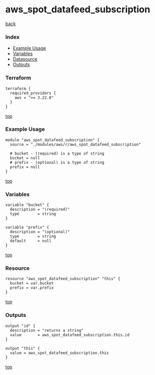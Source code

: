 # aws_spot_datafeed_subscription

[back](../aws.md)

### Index

- [Example Usage](#example-usage)
- [Variables](#variables)
- [Datasource](#datasource)
- [Outputs](#outputs)

### Terraform

```hcl
terraform {
  required_providers {
    aws = ">= 3.22.0"
  }
}
```

[top](#index)

### Example Usage

```hcl
module "aws_spot_datafeed_subscription" {
  source = "./modules/aws/r/aws_spot_datafeed_subscription"

  # bucket - (required) is a type of string
  bucket = null
  # prefix - (optional) is a type of string
  prefix = null
}
```

[top](#index)

### Variables

```hcl
variable "bucket" {
  description = "(required)"
  type        = string
}

variable "prefix" {
  description = "(optional)"
  type        = string
  default     = null
}
```

[top](#index)

### Resource

```hcl
resource "aws_spot_datafeed_subscription" "this" {
  bucket = var.bucket
  prefix = var.prefix
}
```

[top](#index)

### Outputs

```hcl
output "id" {
  description = "returns a string"
  value       = aws_spot_datafeed_subscription.this.id
}

output "this" {
  value = aws_spot_datafeed_subscription.this
}
```

[top](#index)